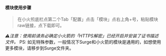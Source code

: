 #### 模块使用步骤
> 在小火煎底栏点第二个Tab「配置」点击「模块」点右上角+号，粘贴模块raw链接，点下载即可。

*⚠️注意：使用前请务必确定小火箭的「HTTPS解密」已经开启并安装了证书描述文件。*
PS: 如无特殊参数，一般情况下Surge和小火箭的模块是通用的，如想使用更多模块，请移步到Surge文件夹。

